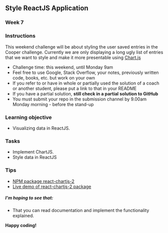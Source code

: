 ## Style ReactJS Application

### Week 7

### Instructions

This weekend challenge will be about styling the user saved entries in the Cooper challenge.
Currently we are only displaying a long ugly list of entries that we want to style and make it more presentable using [Chart.js](https://www.chartjs.org/)

- Challenge time: this weekend, until Monday 9am
- Feel free to use Google, Stack Overflow, your notes, previously written code, books, etc. but work on your own
- If you refer to or have in whole or partially used the solution of a coach or another student, please put a link to that in your README
- If you have a partial solution, **still check in a partial solution to GitHub**
- You must submit your repo in the submission channel by 9.00am Monday morning - before the stand-up

### Learning objective

- Visualizing data in ReactJS.

### Tasks

- Implement ChartJS.
- Style data in ReactJS

### Tips

- [NPM package react-chartjs-2](https://www.npmjs.com/package/react-chartjs-2)
- [Live demo of react-chartjs-2 package](http://jerairrest.github.io/react-chartjs-2/)

##### I'm hoping to see that:

- That you can read documentation and implement the functionality explained.

**Happy coding!**
